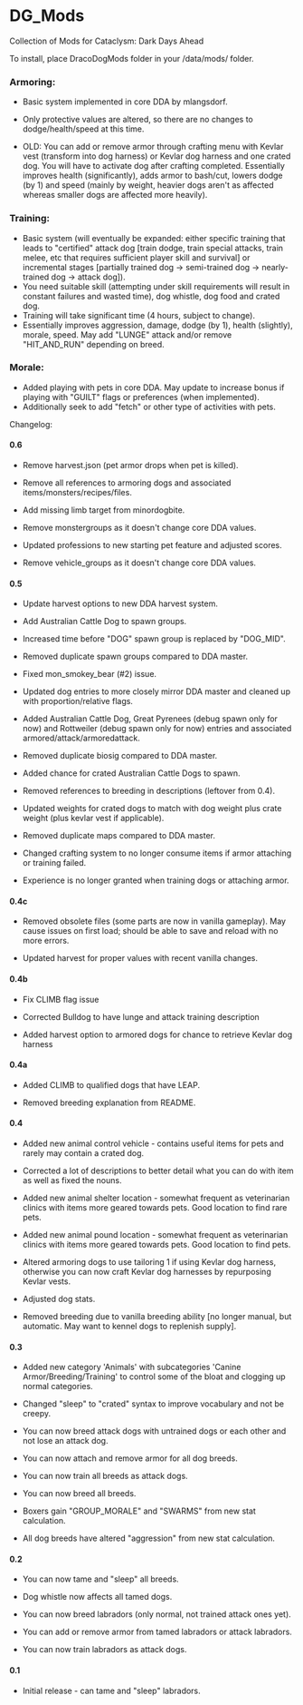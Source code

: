 # DG_Mods
Collection of Mods for Cataclysm: Dark Days Ahead

To install, place DracoDogMods folder in your /data/mods/ folder.

### Armoring:
* Basic system implemented in core DDA by mlangsdorf.
* Only protective values are altered, so there are no changes to dodge/health/speed at this time.

* OLD: You can add or remove armor through crafting menu with Kevlar vest (transform into dog harness) or Kevlar dog harness and one crated dog. You will have to activate dog after crafting completed. Essentially improves health (significantly), adds armor to bash/cut, lowers dodge (by 1) and speed (mainly by weight, heavier dogs aren't as affected whereas smaller dogs are affected more heavily).

### Training:
* Basic system (will eventually be expanded: either specific training that leads to "certified" attack dog [train dodge, train special attacks, train melee, etc that requires sufficient player skill and survival] or incremental stages [partially trained dog -> semi-trained dog -> nearly-trained dog -> attack dog]).
* You need suitable skill (attempting under skill requirements will result in constant failures and wasted time), dog whistle, dog food and crated dog.
* Training will take significant time (4 hours, subject to change).
* Essentially improves aggression, damage, dodge (by 1), health (slightly), morale, speed. May add "LUNGE" attack and/or remove "HIT_AND_RUN" depending on breed.

### Morale:
* Added playing with pets in core DDA. May update to increase bonus if playing with "GUILT" flags or preferences (when implemented).
* Additionally seek to add "fetch" or other type of activities with pets.

Changelog:

#### 0.6

- Remove harvest.json (pet armor drops when pet is killed).

- Remove all references to armoring dogs and associated items/monsters/recipes/files.

- Add missing limb target from minordogbite.

- Remove monstergroups as it doesn't change core DDA values.

- Updated professions to new starting pet feature and adjusted scores.

- Remove vehicle_groups as it doesn't change core DDA values.

#### 0.5

- Update harvest options to new DDA harvest system.

- Add Australian Cattle Dog to spawn groups.

- Increased time before "DOG" spawn group is replaced by "DOG_MID".

- Removed duplicate spawn groups compared to DDA master.

- Fixed mon_smokey_bear (#2) issue.

- Updated dog entries to more closely mirror DDA master and cleaned up with proportion/relative flags.

- Added Australian Cattle Dog, Great Pyrenees (debug spawn only for now) and Rottweiler (debug spawn only for now) entries and associated armored/attack/armoredattack.

- Removed duplicate biosig compared to DDA master.

- Added chance for crated Australian Cattle Dogs to spawn.

- Removed references to breeding in descriptions (leftover from 0.4).

- Updated weights for crated dogs to match with dog weight plus crate weight (plus kevlar vest if applicable).

- Removed duplicate maps compared to DDA master.

- Changed crafting system to no longer consume items if armor attaching or training failed.

- Experience is no longer granted when training dogs or attaching armor.

#### 0.4c

- Removed obsolete files (some parts are now in vanilla gameplay). May cause issues on first load; should be able to save and reload with no more errors.

- Updated harvest for proper values with recent vanilla changes.

#### 0.4b

- Fix CLIMB flag issue

- Corrected Bulldog to have lunge and attack training description

- Added harvest option to armored dogs for chance to retrieve Kevlar dog harness

#### 0.4a

- Added CLIMB to qualified dogs that have LEAP.

- Removed breeding explanation from README.

#### 0.4

- Added new animal control vehicle - contains useful items for pets and rarely may contain a crated dog.

- Corrected a lot of descriptions to better detail what you can do with item as well as fixed the nouns.

- Added new animal shelter location - somewhat frequent as veterinarian clinics with items more geared towards pets. Good location to find rare pets.

- Added new animal pound location - somewhat frequent as veterinarian clinics with items more geared towards pets. Good location to find pets.

- Altered armoring dogs to use tailoring 1 if using Kevlar dog harness, otherwise you can now craft Kevlar dog harnesses by repurposing Kevlar vests.

- Adjusted dog stats.

- Removed breeding due to vanilla breeding ability [no longer manual, but automatic. May want to kennel dogs to replenish supply].

#### 0.3

- Added new category 'Animals' with subcategories 'Canine Armor/Breeding/Training'
to control some of the bloat and clogging up normal categories.

- Changed "sleep" to "crated" syntax to improve vocabulary and not be creepy.

- You can now breed attack dogs with untrained dogs or each other and not lose an attack dog.

- You can now attach and remove armor for all dog breeds.

- You can now train all breeds as attack dogs.

- You can now breed all breeds.

- Boxers gain "GROUP_MORALE" and "SWARMS" from new stat calculation.

- All dog breeds have altered "aggression" from new stat calculation.

#### 0.2

- You can now tame and "sleep" all breeds.

- Dog whistle now affects all tamed dogs.

- You can now breed labradors (only normal, not trained attack ones yet).

- You can add or remove armor from tamed labradors or attack labradors.

- You can now train labradors as attack dogs.

#### 0.1

- Initial release - can tame and "sleep" labradors.